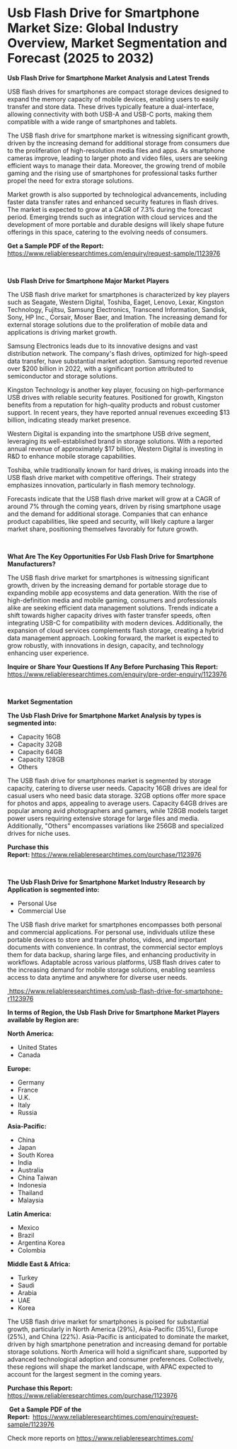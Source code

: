 <p><h1>Usb Flash Drive for Smartphone Market Size: Global Industry Overview, Market Segmentation and Forecast (2025 to 2032)</h1></p><p><strong>Usb Flash Drive for Smartphone Market Analysis and Latest Trends</strong></p>
<p><p>USB flash drives for smartphones are compact storage devices designed to expand the memory capacity of mobile devices, enabling users to easily transfer and store data. These drives typically feature a dual-interface, allowing connectivity with both USB-A and USB-C ports, making them compatible with a wide range of smartphones and tablets.</p><p>The USB flash drive for smartphone market is witnessing significant growth, driven by the increasing demand for additional storage from consumers due to the proliferation of high-resolution media files and apps. As smartphone cameras improve, leading to larger photo and video files, users are seeking efficient ways to manage their data. Moreover, the growing trend of mobile gaming and the rising use of smartphones for professional tasks further propel the need for extra storage solutions.</p><p>Market growth is also supported by technological advancements, including faster data transfer rates and enhanced security features in flash drives. The market is expected to grow at a CAGR of 7.3% during the forecast period. Emerging trends such as integration with cloud services and the development of more portable and durable designs will likely shape future offerings in this space, catering to the evolving needs of consumers.</p></p>
<p><strong>Get a Sample PDF of the Report:&nbsp;</strong> <a href="https://www.reliableresearchtimes.com/enquiry/request-sample/1123976?utm_campaign=3548&utm_medium=2&utm_source=Github&utm_content=ia&utm_term=06042025&utm_id=usb-flash-drive-for-smartphone">https://www.reliableresearchtimes.com/enquiry/request-sample/1123976</a></p>
<p>&nbsp;</p>
<p><strong>Usb Flash Drive for Smartphone Major Market Players</strong></p>
<p><p>The USB flash drive market for smartphones is characterized by key players such as Seagate, Western Digital, Toshiba, Eaget, Lenovo, Lexar, Kingston Technology, Fujitsu, Samsung Electronics, Transcend Information, Sandisk, Sony, HP Inc., Corsair, Moser Baer, and Imation. The increasing demand for external storage solutions due to the proliferation of mobile data and applications is driving market growth.</p><p>Samsung Electronics leads due to its innovative designs and vast distribution network. The company's flash drives, optimized for high-speed data transfer, have substantial market adoption. Samsung reported revenue over $200 billion in 2022, with a significant portion attributed to semiconductor and storage solutions.</p><p>Kingston Technology is another key player, focusing on high-performance USB drives with reliable security features. Positioned for growth, Kingston benefits from a reputation for high-quality products and robust customer support. In recent years, they have reported annual revenues exceeding $13 billion, indicating steady market presence.</p><p>Western Digital is expanding into the smartphone USB drive segment, leveraging its well-established brand in storage solutions. With a reported annual revenue of approximately $17 billion, Western Digital is investing in R&D to enhance mobile storage capabilities.</p><p>Toshiba, while traditionally known for hard drives, is making inroads into the USB flash drive market with competitive offerings. Their strategy emphasizes innovation, particularly in flash memory technology.</p><p>Forecasts indicate that the USB flash drive market will grow at a CAGR of around 7% through the coming years, driven by rising smartphone usage and the demand for additional storage. Companies that can enhance product capabilities, like speed and security, will likely capture a larger market share, positioning themselves favorably for future growth.</p></p>
<p>&nbsp;</p>
<p><strong>What Are The Key Opportunities For Usb Flash Drive for Smartphone Manufacturers?</strong></p>
<p><p>The USB flash drive market for smartphones is witnessing significant growth, driven by the increasing demand for portable storage due to expanding mobile app ecosystems and data generation. With the rise of high-definition media and mobile gaming, consumers and professionals alike are seeking efficient data management solutions. Trends indicate a shift towards higher capacity drives with faster transfer speeds, often integrating USB-C for compatibility with modern devices. Additionally, the expansion of cloud services complements flash storage, creating a hybrid data management approach. Looking forward, the market is expected to grow robustly, with innovations in design, capacity, and technology enhancing user experience.</p></p>
<p><strong>Inquire or Share Your Questions If Any Before Purchasing This Report:</strong> <a href="https://www.reliableresearchtimes.com/enquiry/pre-order-enquiry/1123976?utm_campaign=3548&utm_medium=2&utm_source=Github&utm_content=ia&utm_term=06042025&utm_id=usb-flash-drive-for-smartphone">https://www.reliableresearchtimes.com/enquiry/pre-order-enquiry/1123976</a></p>
<p>&nbsp;</p>
<p><strong>Market Segmentation</strong></p>
<p><strong>The Usb Flash Drive for Smartphone Market Analysis by types is segmented into:</strong></p>
<p><ul><li>Capacity 16GB</li><li>Capacity 32GB</li><li>Capacity 64GB</li><li>Capacity 128GB</li><li>Others</li></ul></p>
<p><p>The USB flash drive for smartphones market is segmented by storage capacity, catering to diverse user needs. Capacity 16GB drives are ideal for casual users who need basic data storage. 32GB options offer more space for photos and apps, appealing to average users. Capacity 64GB drives are popular among avid photographers and gamers, while 128GB models target power users requiring extensive storage for large files and media. Additionally, "Others" encompasses variations like 256GB and specialized drives for niche uses.</p></p>
<p><strong>Purchase this Report:&nbsp;</strong><a href="https://www.reliableresearchtimes.com/purchase/1123976?utm_campaign=3548&utm_medium=2&utm_source=Github&utm_content=ia&utm_term=06042025&utm_id=usb-flash-drive-for-smartphone">https://www.reliableresearchtimes.com/purchase/1123976</a></p>
<p>&nbsp;</p>
<p><strong>The Usb Flash Drive for Smartphone Market Industry Research by Application is segmented into:</strong></p>
<p><ul><li>Personal Use</li><li>Commercial Use</li></ul></p>
<p><p>The USB flash drive market for smartphones encompasses both personal and commercial applications. For personal use, individuals utilize these portable devices to store and transfer photos, videos, and important documents with convenience. In contrast, the commercial sector employs them for data backup, sharing large files, and enhancing productivity in workflows. Adaptable across various platforms, USB flash drives cater to the increasing demand for mobile storage solutions, enabling seamless access to data anytime and anywhere for diverse user needs.</p></p>
<p><a href="https://www.reliableresearchtimes.com/usb-flash-drive-for-smartphone-r1123976?utm_campaign=3548&utm_medium=2&utm_source=Github&utm_content=ia&utm_term=06042025&utm_id=usb-flash-drive-for-smartphone">&nbsp;https://www.reliableresearchtimes.com/usb-flash-drive-for-smartphone-r1123976</a></p>
<p><strong>In terms of Region, the Usb Flash Drive for Smartphone Market Players available by Region are:</strong></p>
<p>
    <p> <strong> North America: </strong>
        <ul>
            <li>United States</li>
            <li>Canada</li>
        </ul>
        </p> 
    <p> <strong> Europe: </strong>
        <ul>
            <li>Germany</li>
            <li>France</li>
            <li>U.K.</li>
            <li>Italy</li>
            <li>Russia</li>
        </ul>
        </p> 
    <p> <strong> Asia-Pacific: </strong>
        <ul>
            <li>China</li>
            <li>Japan</li>
            <li>South Korea</li>
            <li>India</li>
            <li>Australia</li>
            <li>China Taiwan</li>
            <li>Indonesia</li>
            <li>Thailand</li>
            <li>Malaysia</li>
        </ul>
        </p> 
    <p> <strong> Latin America: </strong>
        <ul>
            <li>Mexico</li>
            <li>Brazil</li>
            <li>Argentina Korea</li>
            <li>Colombia</li>
        </ul>
        </p> 
    <p> <strong> Middle East & Africa: </strong>
        <ul>
            <li>Turkey</li>
            <li>Saudi</li>
            <li>Arabia</li>
            <li>UAE</li>
            <li>Korea</li>
        </ul>
    </p>
    </p>
<p><p>The USB flash drive market for smartphones is poised for substantial growth, particularly in North America (29%), Asia-Pacific (35%), Europe (25%), and China (22%). Asia-Pacific is anticipated to dominate the market, driven by high smartphone penetration and increasing demand for portable storage solutions. North America will hold a significant share, supported by advanced technological adoption and consumer preferences. Collectively, these regions will shape the market landscape, with APAC expected to account for the largest segment in the coming years.</p></p>
<p><strong>Purchase this Report: </strong><a href="https://www.reliableresearchtimes.com/purchase/1123976?utm_campaign=3548&utm_medium=2&utm_source=Github&utm_content=ia&utm_term=06042025&utm_id=usb-flash-drive-for-smartphone">https://www.reliableresearchtimes.com/purchase/1123976</a></p>
<p>&nbsp;<strong>Get a Sample PDF of the Report:&nbsp;&nbsp;</strong><a href="https://www.reliableresearchtimes.com/enquiry/request-sample/1123976?utm_campaign=3548&utm_medium=2&utm_source=Github&utm_content=ia&utm_term=06042025&utm_id=usb-flash-drive-for-smartphone">https://www.reliableresearchtimes.com/enquiry/request-sample/1123976</a></p>
<p><strong></strong></p>
<p>Check more reports on <a href="https://www.reliableresearchtimes.com/?utm_campaign=3548&utm_medium=2&utm_source=Github&utm_content=ia&utm_term=06042025&utm_id=usb-flash-drive-for-smartphone">https://www.reliableresearchtimes.com/</a></p>